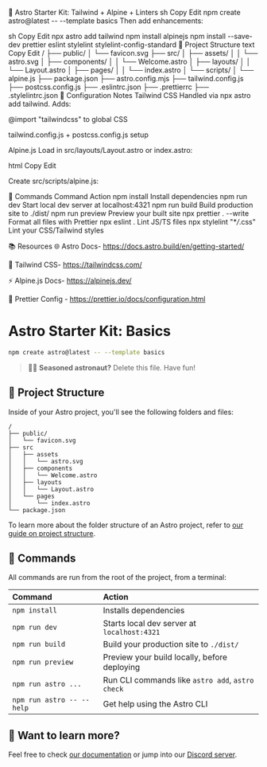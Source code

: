 🚀 Astro Starter Kit: Tailwind + Alpine + Linters
sh
Copy
Edit
npm create astro@latest -- --template basics
Then add enhancements:

sh
Copy
Edit
npx astro add tailwind
npm install alpinejs
npm install --save-dev prettier eslint stylelint stylelint-config-standard
📁 Project Structure
text
Copy
Edit
/
├── public/
│ └── favicon.svg
├── src/
│ ├── assets/
│ │ └── astro.svg
│ ├── components/
│ │ └── Welcome.astro
│ ├── layouts/
│ │ └── Layout.astro
│ ├── pages/
│ │ └── index.astro
│ └── scripts/
│ └── alpine.js
├── package.json
├── astro.config.mjs
├── tailwind.config.js
├── postcss.config.js
├── .eslintrc.json
├── .prettierrc
├── .stylelintrc.json
🔧 Configuration Notes
Tailwind CSS
Handled via npx astro add tailwind. Adds:

@import "tailwindcss" to global CSS

tailwind.config.js + postcss.config.js setup

Alpine.js
Load in src/layouts/Layout.astro or index.astro:

html
Copy
Edit

<script type="module" src="/scripts/alpine.js" defer></script>

Create src/scripts/alpine.js:

🧞 Commands
Command Action
npm install Install dependencies
npm run dev Start local dev server at localhost:4321
npm run build Build production site to ./dist/
npm run preview Preview your built site
npx prettier . --write Format all files with Prettier
npx eslint . Lint JS/TS files
npx stylelint "\*_/_.css" Lint your CSS/Tailwind styles

📚 Resources
🌐 Astro Docs- https://docs.astro.build/en/getting-started/

🎨 Tailwind CSS- https://tailwindcss.com/

⚡ Alpine.js Docs- https://alpinejs.dev/

📐 Prettier Config - https://prettier.io/docs/configuration.html

# Astro Starter Kit: Basics

```sh
npm create astro@latest -- --template basics
```

> 🧑‍🚀 **Seasoned astronaut?** Delete this file. Have fun!

## 🚀 Project Structure

Inside of your Astro project, you'll see the following folders and files:

```text
/
├── public/
│   └── favicon.svg
├── src
│   ├── assets
│   │   └── astro.svg
│   ├── components
│   │   └── Welcome.astro
│   ├── layouts
│   │   └── Layout.astro
│   └── pages
│       └── index.astro
└── package.json
```

To learn more about the folder structure of an Astro project, refer to [our guide on project structure](https://docs.astro.build/en/basics/project-structure/).

## 🧞 Commands

All commands are run from the root of the project, from a terminal:

| Command                   | Action                                           |
| :------------------------ | :----------------------------------------------- |
| `npm install`             | Installs dependencies                            |
| `npm run dev`             | Starts local dev server at `localhost:4321`      |
| `npm run build`           | Build your production site to `./dist/`          |
| `npm run preview`         | Preview your build locally, before deploying     |
| `npm run astro ...`       | Run CLI commands like `astro add`, `astro check` |
| `npm run astro -- --help` | Get help using the Astro CLI                     |

## 👀 Want to learn more?

Feel free to check [our documentation](https://docs.astro.build) or jump into our [Discord server](https://astro.build/chat).
